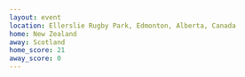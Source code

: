```yaml
---
layout: event
location: Ellerslie Rugby Park, Edmonton, Alberta, Canada
home: New Zealand
away: Scotland
home_score: 21
away_score: 0
---
```

